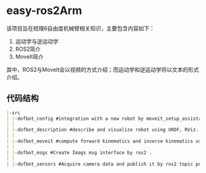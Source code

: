 # easy-ros2Arm
该项目旨在梳理6自由度机械臂相关知识，主要包含内容如下：

1. 运动学与逆运动学
2. ROS2简介
3. MoveIt简介

其中，ROS2与MoveIt会以视频的方式介绍；而运动学和逆运动学将以文本的形式介绍。



## 代码结构

```markdown
|-src
| |-dofbot_config #integration with a new robot by moveit_setup_assistance.
| |
| |-dofbot_description #describe and visualize robot using URDF, RViz.
| |
| |-dofbot_moveit #compute forward kinematics and inverse kinematics using MoveIt and KDL library.
| |
| |-dofbot_msgs #Create Imags msg interface by ros2 .
| |
| |-dofbot_sensors #Acquire camera data and publish it by ros2 topic publisher. 
```

